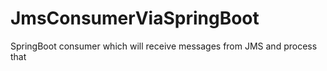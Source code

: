 # JmsConsumerViaSpringBoot
SpringBoot consumer which will receive messages from JMS and process that
